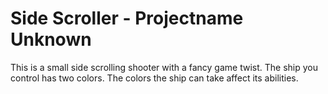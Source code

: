 # Side Scroller - Projectname Unknown

This is a small side scrolling shooter with a fancy game twist. The ship you control has two colors. The colors the ship can take affect its abilities.

